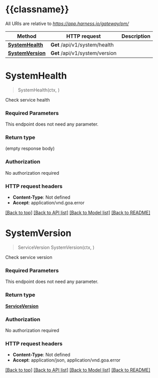 # {{classname}}

All URIs are relative to *https://app.harness.io/gateway/pm/*

Method | HTTP request | Description
------------- | ------------- | -------------
[**SystemHealth**](SystemApi.md#SystemHealth) | **Get** /api/v1/system/health | 
[**SystemVersion**](SystemApi.md#SystemVersion) | **Get** /api/v1/system/version | 

# **SystemHealth**
> SystemHealth(ctx, )


Check service health

### Required Parameters
This endpoint does not need any parameter.

### Return type

 (empty response body)

### Authorization

No authorization required

### HTTP request headers

 - **Content-Type**: Not defined
 - **Accept**: application/vnd.goa.error

[[Back to top]](#) [[Back to API list]](../README.md#documentation-for-api-endpoints) [[Back to Model list]](../README.md#documentation-for-models) [[Back to README]](../README.md)

# **SystemVersion**
> ServiceVersion SystemVersion(ctx, )


Check service version

### Required Parameters
This endpoint does not need any parameter.

### Return type

[**ServiceVersion**](ServiceVersion.md)

### Authorization

No authorization required

### HTTP request headers

 - **Content-Type**: Not defined
 - **Accept**: application/json, application/vnd.goa.error

[[Back to top]](#) [[Back to API list]](../README.md#documentation-for-api-endpoints) [[Back to Model list]](../README.md#documentation-for-models) [[Back to README]](../README.md)

